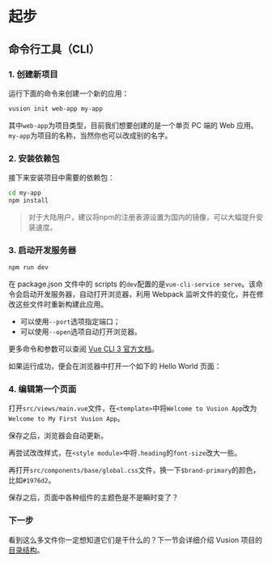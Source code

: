 # 起步

## 命令行工具（CLI）

### 1. 创建新项目

运行下面的命令来创建一个新的应用：

``` bash
vusion init web-app my-app
```

其中`web-app`为项目类型，目前我们想要创建的是一个单页 PC 端的 Web 应用。`my-app`为项目的名称，当然你也可以改成别的名字。

<!-- 如果想创建多页面、多模块、企业级的大型应用，请使用`app-pro`类型。 -->

### 2. 安装依赖包

接下来安装项目中需要的依赖包：

``` bash
cd my-app
npm install
```

> 对于大陆用户，建议将npm的注册表源设置为国内的镜像，可以大幅提升安装速度。

### 3. 启动开发服务器

``` bash
npm run dev
```

在 package.json 文件中的 scripts 的`dev`配置的是`vue-cli-service serve`。该命令会启动开发服务器，自动打开浏览器，利用 Webpack 监听文件的变化，并在修改这些文件时重新构建此应用。

- 可以使用`--port`选项指定端口；
- 可以使用`--open`选项自动打开浏览器。

更多命令和参数可以查阅 [Vue CLI 3 官方文档](https://cli.vuejs.org)。

如果运行成功，便会在浏览器中打开一个如下的 Hello World 页面：

### 4. 编辑第一个页面

打开`src/views/main.vue`文件，在`<template>`中将`Welcome to Vusion App`改为`Welcome to My First Vusion App`。

保存之后，浏览器会自动更新。

再尝试改改样式，在`<style module>`中将`.heading`的`font-size`改大一些。

再打开`src/components/base/global.css`文件，换一下`$brand-primary`的颜色，比如`#1976d2`。

保存之后，页面中各种组件的主题色是不是瞬时变了？

### 下一步

看到这么多文件你一定想知道它们是干什么的？下一节会详细介绍 Vusion 项目的[目录结构](/guides/structure)。

